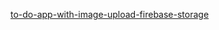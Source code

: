 [to-do-app-with-image-upload-firebase-storage](https://to-do-app-with-image-upload-firebase-storage.vercel.app/)
